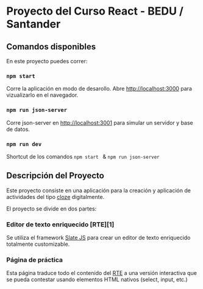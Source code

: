# Proyecto del Curso React - BEDU / Santander

## Comandos disponibles

En este proyecto puedes correr:

### `npm start`

Corre la aplicación en modo de desarollo.
Abre [http://localhost:3000](http://localhost:3000) para vizualizarlo en el navegador.


### `npm run json-server`

Corre json-server en [http://localhost:3001](http://localhost:3001) para simular un servidor y base de datos.


### `npm run dev`

Shortcut de los comandos `npm start ` & `npm run json-server`


## Descripción del Proyecto

Este proyecto consiste en una aplicación para la creación y aplicación de actividades del tipo [cloze](https://en.wikipedia.org/wiki/Cloze_test) digitalmente. 

El proyecto se divide en dos partes: 

### Editor de texto enriquecido [RTE][1]

Se utiliza el framework [Slate JS](https://docs.slatejs.org/) para crear un editor de texto enriquecido totalmente customizable.

### Página de práctica

Esta página traduce todo el contenido del [RTE](https://en.wikipedia.org/wiki/Online_rich-text_editor) a una versión interactiva que se pueda contestar usando elementos HTML nativos (select, input, etc.)


[rte link]: https://en.wikipedia.org/wiki/Online_rich-text_editor